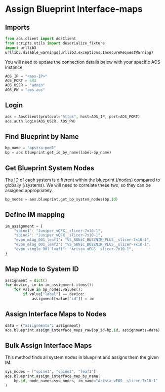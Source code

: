 # Assign Blueprint Interface-maps
## Imports
```python
from aos.client import AosClient
from scripts.utils import deserialize_fixture
import urllib3
urllib3.disable_warnings(urllib3.exceptions.InsecureRequestWarning)
```

You will need to update the connection details below with your
specific AOS instance
```python
AOS_IP = "<aos-IP>"
AOS_PORT = 443
AOS_USER = "admin"
AOS_PW = "aos-aos"
```

## Login
```python
aos = AosClient(protocol="https", host=AOS_IP, port=AOS_PORT)
aos.auth.login(AOS_USER, AOS_PW)
```

## Find Blueprint by Name
```python
bp_name = "apstra-pod1"
bp = aos.blueprint.get_id_by_name(label=bp_name)
```

## Get Blueprint System Nodes
The ID of each system is different within the blueprint (/nodes) compared
to globally (/systems). We will need to correlate these two, so they can be
assigned appropriately.
```python
bp_nodes = aos.blueprint.get_bp_system_nodes(bp.id)
```

## Define IM mapping
```python
im_assignment = {
    "spine1": "Juniper_vQFX__slicer-7x10-1",
    "spine2": "Juniper_vQFX__slicer-7x10-1",
    "evpn_mlag_001_leaf1": "VS_SONiC_BUZZNIK_PLUS__slicer-7x10-1",
    "evpn_mlag_001_leaf2": "VS_SONiC_BUZZNIK_PLUS__slicer-7x10-1",
    "evpn_single_001_leaf1": "Arista_vEOS__slicer-7x10-1",
}
```

## Map Node to System ID
```python
assignment = dict()
for device, im in im_assignment.items():
    for value in bp_nodes.values():
        if value["label"] == device:
            assignment[value["id"]] = im
```

## Assign Interface Maps to Nodes
```python
data = {"assignments": assignment}
aos.blueprint.assign_interface_maps_raw(bp_id=bp.id, assignments=data)
```

## Bulk Assign Interface Maps
This method finds all system nodes in blueprint and assigns them the given IM.
```python
sys_nodes = ["spine1", "spine2", "leaf1"]
aos.blueprint.assign_interface_map_by_name(
    bp.id, node_names=sys_nodes, im_name="Arista_vEOS__slicer-7x10-1"
)
```